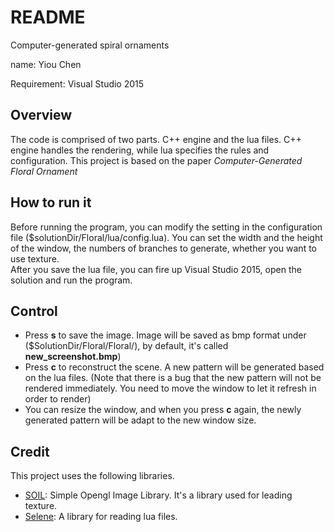 # README

Computer-generated spiral ornaments  

name: Yiou Chen  

Requirement: Visual Studio 2015  

## Overview
The code is comprised of two parts. C++ engine and the lua files. C++ engine handles the rendering, while lua specifies the rules and configuration. This project is based on the paper *Computer-Generated Floral Ornament*

## How to run it  
Before running the program, you can modify the setting in the configuration file ($solutionDir/Floral/lua/config.lua). You can set the width and the height of the window, the numbers of branches to generate, whether you want to use texture.  
After you save the lua file, you can fire up Visual Studio 2015, open the solution and run the program.

## Control
- Press **s** to save the image. Image will be saved as bmp format under ($SolutionDir/Floral/Floral/), by default, it's called **new_screenshot.bmp**)  
- Press **c** to reconstruct the scene. A new pattern will be generated based on the lua files. (Note that there is a bug that the new pattern will not be rendered immediately. You need to move the window to let it refresh in order to render)  
- You can resize the window, and when you press **c** again, the newly generated pattern will be adapt to the new window size.   

## Credit
This project uses the following libraries.  
- [SOIL][SOIL]: Simple Opengl Image Library. It's a library used for leading texture.
- [Selene][Selene]: A library for reading lua files.


[SOIL]:http://www.lonesock.net/soil.html
[Selene]:https://github.com/jeremyong/Selene
